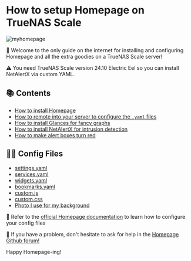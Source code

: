 # How to setup Homepage on TrueNAS Scale

![myhomepage](https://github.com/user-attachments/assets/a202ec01-72f4-437a-89f1-b57e708524af)

👋 Welcome to the only guide on the internet for installing and configuring Homepage and all the extra goodies on a TrueNAS Scale server!

⚠️ You need TrueNAS Scale version 24.10 Electric Eel so you can install NetAlertX via custom YAML.

## 📚 **Contents**
+ [How to install Homepage](https://github.com/owennewo-photo/setup-Homepage-on-TrueNAS/blob/main/Homepage-install.md)
+ [How to remote into your server to configure the `.yaml` files](https://github.com/owennewo-photo/setup-Homepage-on-TrueNAS/blob/main/SSH-guide.md)
+ [How to install Glances for fancy graphs](https://github.com/owennewo-photo/setup-Homepage-on-TrueNAS/blob/main/Glances-install.md)
+ [How to install NetAlertX for intrusion detection](https://github.com/owennewo-photo/setup-Homepage-on-TrueNAS/blob/main/NetAlertX-install.md)
+ [How to make alert boxes turn red](https://github.com/owennewo-photo/setup-Homepage-on-TrueNAS/blob/main/Red-alert-box.md)

## 🧑‍💻 **Config Files**
+ [settings.yaml](https://github.com/owennewo-photo/setup-Homepage-on-TrueNAS/blob/main/settings.yaml)
+ [services.yaml](https://github.com/owennewo-photo/setup-Homepage-on-TrueNAS/blob/main/services.yaml)
+ [widgets.yaml](https://github.com/owennewo-photo/setup-Homepage-on-TrueNAS/blob/main/widgets.yaml)
+ [bookmarks.yaml](https://github.com/owennewo-photo/setup-Homepage-on-TrueNAS/blob/main/bookmarks.yaml)
+ [custom.js](https://github.com/owennewo-photo/setup-Homepage-on-TrueNAS/blob/main/custom.js)
+ [custom.css](https://github.com/owennewo-photo/setup-Homepage-on-TrueNAS/blob/main/custom.css)
+ [Photo I use for my background](https://github.com/owennewo-photo/setup-Homepage-on-TrueNAS/blob/main/seascape.jpg)

📄 Refer to the [official Homepage documentation](https://gethomepage.dev/configs/) to learn how to configure your config files

🤔 If you have a problem, don't hesitate to ask for help in the [Homepage Github forum!](https://github.com/gethomepage/homepage/discussions)

Happy Homepage-ing!
